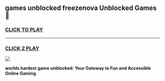 
## games unblocked freezenova Unblocked Games👋
<h3>
<a href="https://premium.freeplayer.one?title=games_unblocked_freezenova&ref=16F">CLICK TO PLAY</a></h3>
<hr>

<h3>
<a href="https://premium.freeplayer.one?title=games_unblocked_freezenova&ref=16F">CLICK 2 PLAY</a>
  
</h3>

<a href="https://premium.freeplayer.one?title=games_unblocked_freezenova&ref=16F/"><img src="https://clearcache.store/games.png"></a>


**worlds hardest game unblocked: Your Gateway to Fun and Accessible Online Gaming**
